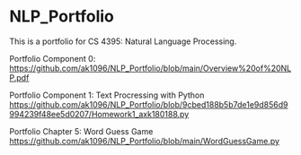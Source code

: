 # NLP_Portfolio
This is a portfolio for CS 4395: Natural Language Processing. 

Portfolio Component 0: 
https://github.com/ak1096/NLP_Portfolio/blob/main/Overview%20of%20NLP.pdf

Portfolio Component 1: Text Procressing with Python
https://github.com/ak1096/NLP_Portfolio/blob/9cbed188b5b7de1e9d856d9994239f48ee5d0207/Homework1_axk180188.py


Portfolio Chapter 5: Word Guess Game
https://github.com/ak1096/NLP_Portfolio/blob/main/WordGuessGame.py
